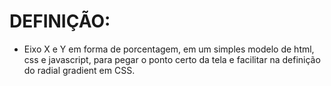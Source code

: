 # DEFINIÇÃO:
- Eixo X e Y em forma de porcentagem, em um simples modelo de html, css e javascript, para pegar o ponto certo da tela e facilitar na definição do radial gradient em CSS. 